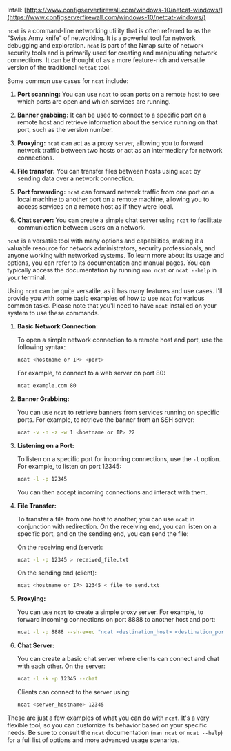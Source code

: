 Intall: [https://www.configserverfirewall.com/windows-10/netcat-windows/](https://www.configserverfirewall.com/windows-10/netcat-windows/)

`ncat` is a command-line networking utility that is often referred to as the "Swiss Army knife" of networking. It is a powerful tool for network debugging and exploration. `ncat` is part of the Nmap suite of network security tools and is primarily used for creating and manipulating network connections. It can be thought of as a more feature-rich and versatile version of the traditional `netcat` tool.

Some common use cases for `ncat` include:

1. **Port scanning:** You can use `ncat` to scan ports on a remote host to see which ports are open and which services are running.

2. **Banner grabbing:** It can be used to connect to a specific port on a remote host and retrieve information about the service running on that port, such as the version number.

3. **Proxying:** `ncat` can act as a proxy server, allowing you to forward network traffic between two hosts or act as an intermediary for network connections.

4. **File transfer:** You can transfer files between hosts using `ncat` by sending data over a network connection.

5. **Port forwarding:** `ncat` can forward network traffic from one port on a local machine to another port on a remote machine, allowing you to access services on a remote host as if they were local.

6. **Chat server:** You can create a simple chat server using `ncat` to facilitate communication between users on a network.

`ncat` is a versatile tool with many options and capabilities, making it a valuable resource for network administrators, security professionals, and anyone working with networked systems. To learn more about its usage and options, you can refer to its documentation and manual pages. You can typically access the documentation by running `man ncat` or `ncat --help` in your terminal.

Using `ncat` can be quite versatile, as it has many features and use cases. I'll provide you with some basic examples of how to use `ncat` for various common tasks. Please note that you'll need to have `ncat` installed on your system to use these commands.

1. **Basic Network Connection:**

   To open a simple network connection to a remote host and port, use the following syntax:

   ```bash
   ncat <hostname or IP> <port>
   ```

   For example, to connect to a web server on port 80:

   ```bash
   ncat example.com 80
   ```

2. **Banner Grabbing:**

   You can use `ncat` to retrieve banners from services running on specific ports. For example, to retrieve the banner from an SSH server:

   ```bash
   ncat -v -n -z -w 1 <hostname or IP> 22
   ```

3. **Listening on a Port:**

   To listen on a specific port for incoming connections, use the `-l` option. For example, to listen on port 12345:

   ```bash
   ncat -l -p 12345
   ```

   You can then accept incoming connections and interact with them.

4. **File Transfer:**

   To transfer a file from one host to another, you can use `ncat` in conjunction with redirection. On the receiving end, you can listen on a specific port, and on the sending end, you can send the file:

   On the receiving end (server):

   ```bash
   ncat -l -p 12345 > received_file.txt
   ```

   On the sending end (client):

   ```bash
   ncat <hostname or IP> 12345 < file_to_send.txt
   ```

5. **Proxying:**

   You can use `ncat` to create a simple proxy server. For example, to forward incoming connections on port 8888 to another host and port:

   ```bash
   ncat -l -p 8888 --sh-exec "ncat <destination_host> <destination_port>"
   ```

6. **Chat Server:**

   You can create a basic chat server where clients can connect and chat with each other. On the server:

   ```bash
   ncat -l -k -p 12345 --chat
   ```

   Clients can connect to the server using:

   ```bash
   ncat <server_hostname> 12345
   ```

These are just a few examples of what you can do with `ncat`. It's a very flexible tool, so you can customize its behavior based on your specific needs. Be sure to consult the `ncat` documentation (`man ncat` or `ncat --help`) for a full list of options and more advanced usage scenarios.
